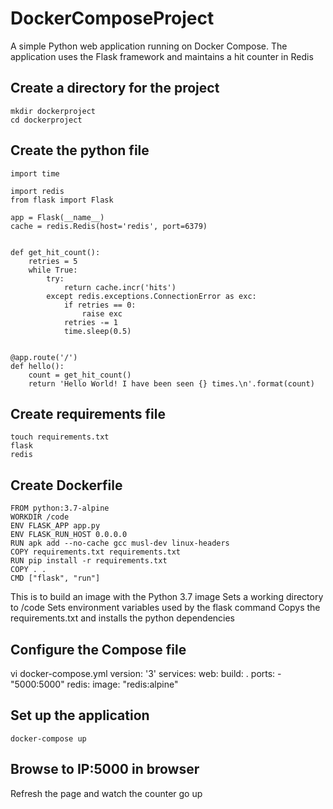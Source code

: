 # DockerComposeProject
A simple Python web application running on Docker Compose. The application uses the Flask framework and maintains a hit counter in Redis
## Create a directory for the project
    mkdir dockerproject
    cd dockerproject
## Create the python file
    import time

    import redis
    from flask import Flask

    app = Flask(__name__)
    cache = redis.Redis(host='redis', port=6379)


    def get_hit_count():
        retries = 5
        while True:
            try:
                return cache.incr('hits')
            except redis.exceptions.ConnectionError as exc:
                if retries == 0:
                    raise exc
                retries -= 1
                time.sleep(0.5)


    @app.route('/')
    def hello():
        count = get_hit_count()
        return 'Hello World! I have been seen {} times.\n'.format(count)
## Create requirements file
    touch requirements.txt
    flask 
    redis
## Create Dockerfile
    FROM python:3.7-alpine
    WORKDIR /code
    ENV FLASK_APP app.py
    ENV FLASK_RUN_HOST 0.0.0.0
    RUN apk add --no-cache gcc musl-dev linux-headers
    COPY requirements.txt requirements.txt
    RUN pip install -r requirements.txt
    COPY . .
    CMD ["flask", "run"]
This is to build an image with the Python 3.7 image
Sets a working directory to /code
Sets environment variables used by the flask command
Copys the requirements.txt and installs the python dependencies

## Configure the Compose file
vi docker-compose.yml
    version: '3'
    services:
      web:
        build: .
        ports:
          - "5000:5000"
      redis:
        image: "redis:alpine"

## Set up the application
    docker-compose up

## Browse to IP:5000 in browser
Refresh the page and watch the counter go up 
